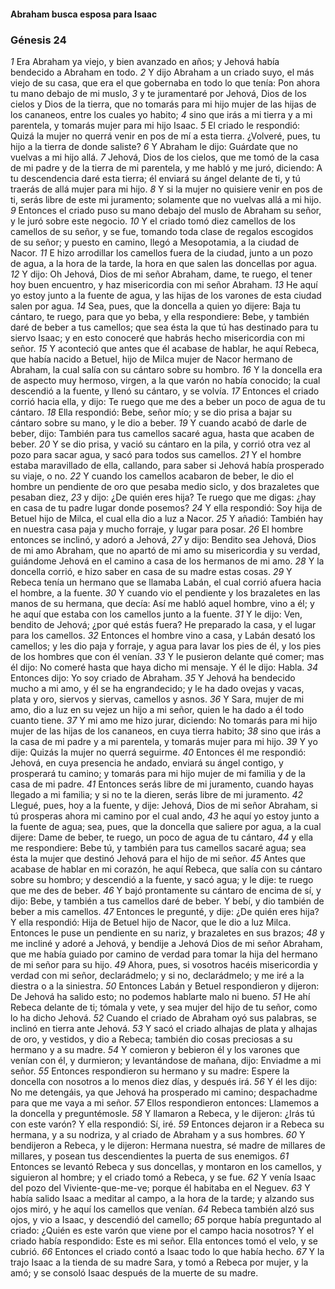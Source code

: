 #### Abraham busca esposa para Isaac

### Génesis 24

_1_ Era Abraham ya viejo, y bien avanzado en años; y Jehová había bendecido a Abraham en todo. 
_2_ Y dijo Abraham a un criado suyo, el más viejo de su casa, que era el que gobernaba en todo lo que tenía: Pon ahora tu mano debajo de mi muslo, 
_3_ y te juramentaré por Jehová, Dios de los cielos y Dios de la tierra, que no tomarás para mi hijo mujer de las hijas de los cananeos, entre los cuales yo habito; 
_4_ sino que irás a mi tierra y a mi parentela, y tomarás mujer para mi hijo Isaac. 
_5_ El criado le respondió: Quizá la mujer no querrá venir en pos de mí a esta tierra. ¿Volveré, pues, tu hijo a la tierra de donde saliste? 
_6_ Y Abraham le dijo: Guárdate que no vuelvas a mi hijo allá. 
_7_ Jehová, Dios de los cielos, que me tomó de la casa de mi padre y de la tierra de mi parentela, y me habló y me juró, diciendo: A tu descendencia daré esta tierra; él enviará su ángel delante de ti, y tú traerás de allá mujer para mi hijo. 
_8_ Y si la mujer no quisiere venir en pos de ti, serás libre de este mi juramento; solamente que no vuelvas allá a mi hijo. 
_9_ Entonces el criado puso su mano debajo del muslo de Abraham su señor, y le juró sobre este negocio. 
_10_ Y el criado tomó diez camellos de los camellos de su señor, y se fue, tomando toda clase de regalos escogidos de su señor; y puesto en camino, llegó a Mesopotamia, a la ciudad de Nacor. 
_11_ E hizo arrodillar los camellos fuera de la ciudad, junto a un pozo de agua, a la hora de la tarde, la hora en que salen las doncellas por agua. 
_12_ Y dijo: Oh Jehová, Dios de mi señor Abraham, dame, te ruego, el tener hoy buen encuentro, y haz misericordia con mi señor Abraham. 
_13_ He aquí yo estoy junto a la fuente de agua, y las hijas de los varones de esta ciudad salen por agua. 
_14_ Sea, pues, que la doncella a quien yo dijere: Baja tu cántaro, te ruego, para que yo beba, y ella respondiere: Bebe, y también daré de beber a tus camellos; que sea ésta la que tú has destinado para tu siervo Isaac; y en esto conoceré que habrás hecho misericordia con mi señor. 
_15_ Y aconteció que antes que él acabase de hablar, he aquí Rebeca, que había nacido a Betuel, hijo de Milca mujer de Nacor hermano de Abraham, la cual salía con su cántaro sobre su hombro. 
_16_ Y la doncella era de aspecto muy hermoso, virgen, a la que varón no había conocido; la cual descendió a la fuente, y llenó su cántaro, y se volvía. 
_17_ Entonces el criado corrió hacia ella, y dijo: Te ruego que me des a beber un poco de agua de tu cántaro. 
_18_ Ella respondió: Bebe, señor mío; y se dio prisa a bajar su cántaro sobre su mano, y le dio a beber. 
_19_ Y cuando acabó de darle de beber, dijo: También para tus camellos sacaré agua, hasta que acaben de beber. 
_20_ Y se dio prisa, y vació su cántaro en la pila, y corrió otra vez al pozo para sacar agua, y sacó para todos sus camellos. 
_21_ Y el hombre estaba maravillado de ella, callando, para saber si Jehová había prosperado su viaje, o no. 
_22_ Y cuando los camellos acabaron de beber, le dio el hombre un pendiente de oro que pesaba medio siclo, y dos brazaletes que pesaban diez, 
_23_ y dijo: ¿De quién eres hija? Te ruego que me digas: ¿hay en casa de tu padre lugar donde posemos? 
_24_ Y ella respondió: Soy hija de Betuel hijo de Milca, el cual ella dio a luz a Nacor. 
_25_ Y añadió: También hay en nuestra casa paja y mucho forraje, y lugar para posar. 
_26_ El hombre entonces se inclinó, y adoró a Jehová, 
_27_ y dijo: Bendito sea Jehová, Dios de mi amo Abraham, que no apartó de mi amo su misericordia y su verdad, guiándome Jehová en el camino a casa de los hermanos de mi amo. 
_28_ Y la doncella corrió, e hizo saber en casa de su madre estas cosas. 
_29_ Y Rebeca tenía un hermano que se llamaba Labán, el cual corrió afuera hacia el hombre, a la fuente. 
_30_ Y cuando vio el pendiente y los brazaletes en las manos de su hermana, que decía: Así me habló aquel hombre, vino a él; y he aquí que estaba con los camellos junto a la fuente. 
_31_ Y le dijo: Ven, bendito de Jehová; ¿por qué estás fuera? He preparado la casa, y el lugar para los camellos. 
_32_ Entonces el hombre vino a casa, y Labán desató los camellos; y les dio paja y forraje, y agua para lavar los pies de él, y los pies de los hombres que con él venían. 
_33_ Y le pusieron delante qué comer; mas él dijo: No comeré hasta que haya dicho mi mensaje. Y él le dijo: Habla. 
_34_ Entonces dijo: Yo soy criado de Abraham. 
_35_ Y Jehová ha bendecido mucho a mi amo, y él se ha engrandecido; y le ha dado ovejas y vacas, plata y oro, siervos y siervas, camellos y asnos. 
_36_ Y Sara, mujer de mi amo, dio a luz en su vejez un hijo a mi señor, quien le ha dado a él todo cuanto tiene. 
_37_ Y mi amo me hizo jurar, diciendo: No tomarás para mi hijo mujer de las hijas de los cananeos, en cuya tierra habito; 
_38_ sino que irás a la casa de mi padre y a mi parentela, y tomarás mujer para mi hijo. 
_39_ Y yo dije: Quizás la mujer no querrá seguirme. 
_40_ Entonces él me respondió: Jehová, en cuya presencia he andado, enviará su ángel contigo, y prosperará tu camino; y tomarás para mi hijo mujer de mi familia y de la casa de mi padre. 
_41_ Entonces serás libre de mi juramento, cuando hayas llegado a mi familia; y si no te la dieren, serás libre de mi juramento. 
_42_ Llegué, pues, hoy a la fuente, y dije: Jehová, Dios de mi señor Abraham, si tú prosperas ahora mi camino por el cual ando, 
_43_ he aquí yo estoy junto a la fuente de agua; sea, pues, que la doncella que saliere por agua, a la cual dijere: Dame de beber, te ruego, un poco de agua de tu cántaro, 
_44_ y ella me respondiere: Bebe tú, y también para tus camellos sacaré agua; sea ésta la mujer que destinó Jehová para el hijo de mi señor. 
_45_ Antes que acabase de hablar en mi corazón, he aquí Rebeca, que salía con su cántaro sobre su hombro; y descendió a la fuente, y sacó agua; y le dije: te ruego que me des de beber. 
_46_ Y bajó prontamente su cántaro de encima de sí, y dijo: Bebe, y también a tus camellos daré de beber. Y bebí, y dio también de beber a mis camellos. 
_47_ Entonces le pregunté, y dije: ¿De quién eres hija? Y ella respondió: Hija de Betuel hijo de Nacor, que le dio a luz Milca. Entonces le puse un pendiente en su nariz, y brazaletes en sus brazos; 
_48_ y me incliné y adoré a Jehová, y bendije a Jehová Dios de mi señor Abraham, que me había guiado por camino de verdad para tomar la hija del hermano de mi señor para su hijo. 
_49_ Ahora, pues, si vosotros hacéis misericordia y verdad con mi señor, declarádmelo; y si no, declarádmelo; y me iré a la diestra o a la siniestra. 
_50_ Entonces Labán y Betuel respondieron y dijeron: De Jehová ha salido esto; no podemos hablarte malo ni bueno. 
_51_ He ahí Rebeca delante de ti; tómala y vete, y sea mujer del hijo de tu señor, como lo ha dicho Jehová. 
_52_ Cuando el criado de Abraham oyó sus palabras, se inclinó en tierra ante Jehová. 
_53_ Y sacó el criado alhajas de plata y alhajas de oro, y vestidos, y dio a Rebeca; también dio cosas preciosas a su hermano y a su madre. 
_54_ Y comieron y bebieron él y los varones que venían con él, y durmieron; y levantándose de mañana, dijo: Enviadme a mi señor. 
_55_ Entonces respondieron su hermano y su madre: Espere la doncella con nosotros a lo menos diez días, y después irá. 
_56_ Y él les dijo: No me detengáis, ya que Jehová ha prosperado mi camino; despachadme para que me vaya a mi señor. 
_57_ Ellos respondieron entonces: Llamemos a la doncella y preguntémosle. 
_58_ Y llamaron a Rebeca, y le dijeron: ¿Irás tú con este varón? Y ella respondió: Sí, iré. 
_59_ Entonces dejaron ir a Rebeca su hermana, y a su nodriza, y al criado de Abraham y a sus hombres. 
_60_ Y bendijeron a Rebeca, y le dijeron: Hermana nuestra, sé madre de millares de millares, y posean tus descendientes la puerta de sus enemigos. 
_61_ Entonces se levantó Rebeca y sus doncellas, y montaron en los camellos, y siguieron al hombre; y el criado tomó a Rebeca, y se fue. 
_62_ Y venía Isaac del pozo del Viviente-que-me-ve; porque él habitaba en el Neguev. 
_63_ Y había salido Isaac a meditar al campo, a la hora de la tarde; y alzando sus ojos miró, y he aquí los camellos que venían. 
_64_ Rebeca también alzó sus ojos, y vio a Isaac, y descendió del camello; 
_65_ porque había preguntado al criado: ¿Quién es este varón que viene por el campo hacia nosotros? Y el criado había respondido: Este es mi señor. Ella entonces tomó el velo, y se cubrió. 
_66_ Entonces el criado contó a Isaac todo lo que había hecho. 
_67_ Y la trajo Isaac a la tienda de su madre Sara, y tomó a Rebeca por mujer, y la amó; y se consoló Isaac después de la muerte de su madre. 


